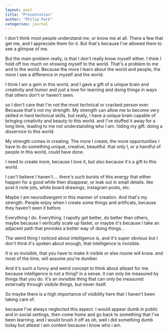 ```yaml
---
layout: post
title: "Presentation"
author: "Philip Park"
categories: journal
---
```


I don't think most people understand me, or know me at all.
There a few that get me, and I appreciate them for it.
But that's because I've allowed them to see a glimpse of me.

But the main problem really, is that I don't really know myself either. I think I hold off too much on showing myself to the world. 
That's a problem to me and to the world.
Because the more I learn about the world and people, the more I see a difference in 
myself and the world. 

I think I am a gem in this world, and I gave a gift of a unique brain and creativity and
humor and just a love for learning and doing things in ways that others don't or haven't 
seen. 

so I don't care that I'm not the most technical or cracked person ever.
Because that's not my strength.
My strength can allow me to become very skilled in hard technical skills,
but really,
I have a unique brain capable of bringing creativity and beauty to this world.
and I've stuffed it away for a long time, leading to me not understanding who I am.
hiding my gift. doing a disservice to this world. 

My strength comes in creating. The more I create, the more opportunities
I have to do something unique, creative, beautiful. that only I, or a handful of people
in this world, could have done.

I need to create more, because I love it, but also because it's a gift to this world.

I can't believe I haven't.... there's such bursts of this energy 
that either happen for a good while then disappear, or leak out
in small details. like post it note jots, white board drawings, 
instagram posts, etc.

Maybe I am neurodivergent in this manner of creation. 
And that's my strength. 
People enjoy when I create some things and artificats,
because they haven't seen it before.


Everything I do. Everything. 
I rapidly get better, do better than others,
maybe because I vertically scale up faster,
or maybe it's because I take an adjacent path
that provides a better way of doing things...   


The weird thing I noticed about intelligence is,
and it's super obvious but I don't think it's spoken about enough,
that intelligence is invisible. 

It is so invisible, that you have to make it visible or else
noone will know. and most of the time, will assume you're dumber. 

And it's such a funny and weird concept to think about atleast for me.
because intelligence is not a thing? in a sense. it can only be measured 
by things that you do. it's an invisible thing that can only be measured
externally through visibile things, but never itself.


So maybe there is a high importance of visibility here that I haven't 
been taking care of. 

because I've always neglected this aspect. I would appear dumb in public and in 
social settings, then come home and go back to something that I've been learning.
and I would brush it off as oh, well i did something dumb today but atleast i am
content because i know who i am.